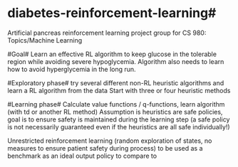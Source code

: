 # diabetes-reinforcement-learning#
Artificial pancreas reinforcement learning project group for CS 980: Topics/Machine Learning

#Goal#
Learn an effective RL algorithm to keep glucose in the tolerable region while avoiding severe hypoglycemia. Algorithm also needs to learn how to avoid hyperglycemia in the long run.

#Exploratory phase#
try several different non-RL heuristic algorithms and learn a RL algorithm from the data
Start with three or four heuristic methods

#Learning phase#
Calculate value functions / q-functions, learn algorithm (with td or another RL method)
Assumption is heuristics are safe policies, goal is to ensure safety is maintained during the learning step (a safe policy is not necessarily guaranteed even if the heuristics are all safe individually!)

Unrestricted reinforcement learning (random exploration of states, no measures to ensure patient safety during process) to be used as a benchmark as an ideal output policy to compare to
